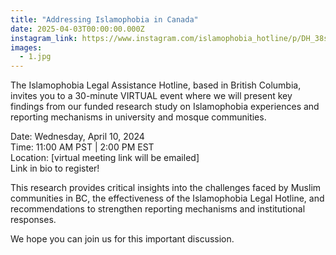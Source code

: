 ```yaml
---
title: "Addressing Islamophobia in Canada"
date: 2025-04-03T00:00:00.000Z
instagram_link: https://www.instagram.com/islamophobia_hotline/p/DH_38sUSKIQ/
images:
  - 1.jpg
---
```


The Islamophobia Legal Assistance Hotline, based in British Columbia, invites you to a 30-minute VIRTUAL event where we will present key findings from our funded research study on Islamophobia experiences and reporting mechanisms in university and mosque communities.  
  
Date: Wednesday, April 10, 2024  
Time: 11:00 AM PST | 2:00 PM EST  
Location: [virtual meeting link will be emailed]  
Link in bio to register!  
  
This research provides critical insights into the challenges faced by Muslim communities in BC, the effectiveness of the Islamophobia Legal Hotline, and recommendations to strengthen reporting mechanisms and institutional responses.  
  
We hope you can join us for this important discussion.
